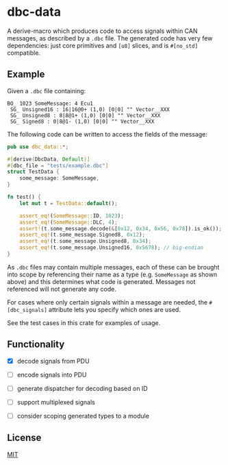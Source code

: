 # dbc-data

A derive-macro which produces code to access signals within CAN
messages, as described by a `.dbc` file.  The generated code has
very few dependencies: just core primitives and `[u8]` slices, and
is `#[no_std]` compatible.

## Example

Given a `.dbc` file containing:

```text
BO_ 1023 SomeMessage: 4 Ecu1
 SG_ Unsigned16 : 16|16@0+ (1,0) [0|0] "" Vector__XXX
 SG_ Unsigned8 : 8|8@1+ (1,0) [0|0] "" Vector__XXX
 SG_ Signed8 : 0|8@1- (1,0) [0|0] "" Vector__XXX
```

The following code can be written to access the fields of the
message:

```rust
pub use dbc_data::*;

#[derive(DbcData, Default)]
#[dbc_file = "tests/example.dbc"]
struct TestData {
    some_message: SomeMessage,
}

fn test() {
    let mut t = TestData::default();

    assert_eq!(SomeMessage::ID, 1023);
    assert_eq!(SomeMessage::DLC, 4);
    assert!(t.some_message.decode(&[0x12, 0x34, 0x56, 0x78]).is_ok());
    assert_eq!(t.some_message.Signed8, 0x12);
    assert_eq!(t.some_message.Unsigned8, 0x34);
    assert_eq!(t.some_message.Unsigned16, 0x5678); // big-endian
}
```

As `.dbc` files may contain multiple messages, each of these can be
brought into scope by referencing their name as a type (e.g. `SomeMessage`
as shown above) and this determines what code is generated.  Messages
not referenced will not generate any code.

For cases where only certain signals within a message are needed, the
`#[dbc_signals]` attribute lets you specify which ones are used.

See the test cases in this crate for examples of usage.

## Functionality

* [x] decode signals from PDU
* [ ] encode signals into PDU

* [ ] generate dispatcher for decoding based on ID
* [ ] support multiplexed signals
* [ ] consider scoping generated types to a module

## License

[MIT](/LICENSE-MIT)
